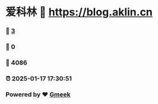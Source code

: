 # 爱科林 :link: https://blog.aklin.cn 
### :page_facing_up: [3](https://blog.aklin.cn/tag.html) 
### :speech_balloon: 0 
### :hibiscus: 4086 
### :alarm_clock: 2025-01-17 17:30:51 
### Powered by :heart: [Gmeek](https://github.com/Meekdai/Gmeek)

